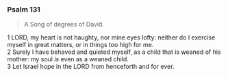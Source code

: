 ### Psalm 131

> A Song of degrees of David.

1 LORD, my heart is not haughty, nor mine eyes lofty: neither do I exercise myself in great matters, or in things too high for me.  
2 Surely I have behaved and quieted myself, as a child that is weaned of his mother: my soul *is* even as a weaned child.  
3 Let Israel hope in the LORD from henceforth and for ever.  

